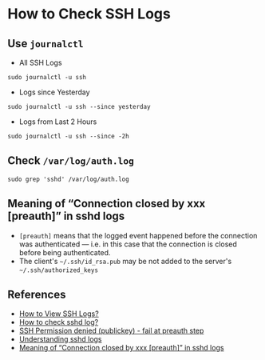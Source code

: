 # How to Check SSH Logs

## Use `journalctl`

* All SSH Logs

```
sudo journalctl -u ssh
```

* Logs since Yesterday

```
sudo journalctl -u ssh --since yesterday
```

* Logs from Last 2 Hours

```
sudo journalctl -u ssh --since -2h
```

## Check `/var/log/auth.log`
```
sudo grep 'sshd' /var/log/auth.log
```

## Meaning of “Connection closed by xxx [preauth]” in sshd logs
* `[preauth]` means that the logged event happened before the connection was authenticated — i.e. in this case that the connection is closed before being authenticated.
* The client's `~/.ssh/id_rsa.pub` may be not added to the server's `~/.ssh/authorized_keys`

## References
* [How to View SSH Logs?](https://www.strongdm.com/blog/view-ssh-logs)
* [How to check sshd log?](https://serverfault.com/questions/130482/how-to-check-sshd-log)
* [SSH Permission denied (publickey) - fail at preauth step](https://superuser.com/questions/1337346/ssh-permission-denied-publickey-fail-at-preauth-step)
* [Understanding sshd logs](https://unix.stackexchange.com/questions/499982/understanding-sshd-logs)
* [Meaning of “Connection closed by xxx [preauth]” in sshd logs](https://unix.stackexchange.com/questions/102502/meaning-of-connection-closed-by-xxx-preauth-in-sshd-logs)
